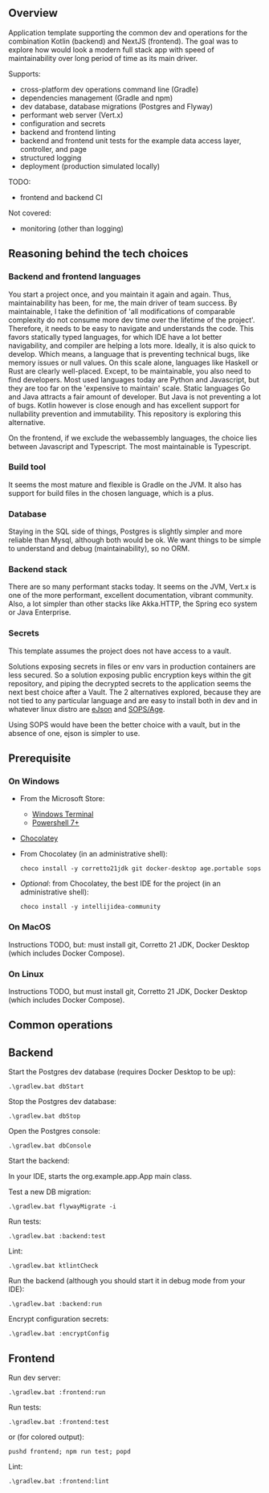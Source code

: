 ## Overview

Application template supporting the common dev and operations for the combination Kotlin (backend) and NextJS (frontend).
The goal was to explore how would look a modern full stack app with speed of maintainability over long period of time as its main driver. 

Supports:
- cross-platform dev operations command line (Gradle)
- dependencies management (Gradle and npm)
- dev database, database migrations (Postgres and Flyway)
- performant web server (Vert.x)
- configuration and secrets
- backend and frontend linting
- backend and frontend unit tests for the example data access layer, controller, and page
- structured logging
- deployment (production simulated locally)

TODO:
- frontend and backend CI

Not covered:
- monitoring (other than logging)

## Reasoning behind the tech choices

### Backend and frontend languages

You start a project once, and you maintain it again and again. Thus, maintainability has been, for me, the main driver of team success.
By maintainable, I take the definition of 'all modifications of comparable complexity do not consume more dev time over the lifetime of the project'.
Therefore, it needs to be easy to navigate and understands the code. This favors statically typed languages, for which IDE have a lot better navigability, and compiler are helping a lots more.
Ideally, it is also quick to develop. Which means, a language that is preventing technical bugs, like memory issues or null values.
On this scale alone, languages like Haskell or Rust are clearly well-placed. Except, to be maintainable, you also need to find developers.
Most used languages today are Python and Javascript, but they are too far on the 'expensive to maintain' scale.
Static languages Go and Java attracts a fair amount of developer. But Java is not preventing a lot of bugs. Kotlin however is close enough and has excellent support for nullability prevention and immutability.
This repository is exploring this alternative.

On the frontend, if we exclude the webassembly languages, the choice lies between Javascript and Typescript. The most maintainable is Typescript.

### Build tool

It seems the most mature and flexible is Gradle on the JVM. It also has support for build files in the chosen language, which is a plus.

### Database

Staying in the SQL side of things, Postgres is slightly simpler and more reliable than Mysql, although both would be ok.
We want things to be simple to understand and debug (maintainability), so no ORM.

### Backend stack

There are so many performant stacks today. It seems on the JVM, Vert.x is one of the more performant, excellent documentation, vibrant community. Also, a lot simpler than other stacks like Akka.HTTP, the Spring eco system or Java Enterprise.

### Secrets

This template assumes the project does not have access to a vault.

Solutions exposing secrets in files or env vars in production containers are less secured. So a solution exposing public encryption keys within the git repository, and piping the decrypted secrets to the application seems the next best choice after a Vault.
The 2 alternatives explored, because they are not tied to any particular language and are easy to install both in dev and in whatever linux distro are [eJson](https://github.com/Shopify/ejson) and [SOPS/Age](https://github.com/getsops/sops?tab=readme-ov-file#encrypting-using-age).

Using SOPS would have been the better choice with a vault, but in the absence of one, ejson is simpler to use.

## Prerequisite

### On Windows

- From the Microsoft Store:
  - [Windows Terminal](https://www.microsoft.com/store/productId/9N0DX20HK701?ocid=pdpshare)
  - [Powershell 7+](https://www.microsoft.com/store/productId/9MZ1SNWT0N5D?ocid=pdpshare)
- [Chocolatey](https://chocolatey.org/install)
- From Chocolatey (in an administrative shell):

    `choco install -y corretto21jdk git docker-desktop age.portable sops`

- *Optional*: from Chocolatey, the best IDE for the project (in an administrative shell):

    `choco install -y intellijidea-community`

### On MacOS

Instructions TODO, but: must install git, Corretto 21 JDK, Docker Desktop (which includes Docker Compose).

### On Linux

Instructions TODO, but must install git, Corretto 21 JDK, Docker Desktop (which includes Docker Compose).

## Common operations

## Backend

Start the Postgres dev database (requires Docker Desktop to be up):

    .\gradlew.bat dbStart

Stop the Postgres dev database:

    .\gradlew.bat dbStop

Open the Postgres console:

    .\gradlew.bat dbConsole

Start the backend:

In your IDE, starts the org.example.app.App main class. 

Test a new DB migration:

    .\gradlew.bat flywayMigrate -i

Run tests:

    .\gradlew.bat :backend:test

Lint:

    .\gradlew.bat ktlintCheck

Run the backend (although you should start it in debug mode from your IDE):

    .\gradlew.bat :backend:run

Encrypt configuration secrets:

    .\gradlew.bat :encryptConfig

## Frontend

Run dev server:

    .\gradlew.bat :frontend:run

Run tests:

    .\gradlew.bat :frontend:test

or (for colored output):

    pushd frontend; npm run test; popd 

Lint:

    .\gradlew.bat :frontend:lint
